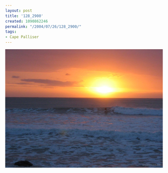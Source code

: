 ```yaml
---
layout: post
title: '128_2900'
created: 1090862246
permalink: "/2004/07/26/128_2900/"
tags:
- Cape Palliser
---
```


<img src="/image/images/128_2900-976.jpg"/>

